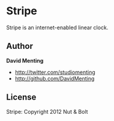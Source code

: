 Stripe
======

Stripe is an internet-enabled linear clock.

Author
-------

**David Menting**

+ http://twitter.com/studiomenting
+ http://github.com/DavidMenting

License
---------------------

Stripe: Copyright 2012 Nut & Bolt